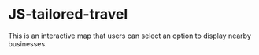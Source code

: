 # JS-tailored-travel
This is an interactive map that users can select an option to display nearby businesses.
